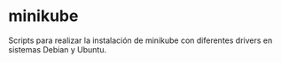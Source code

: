 # minikube

Scripts para realizar la instalación de minikube con diferentes drivers en sistemas Debian y Ubuntu.
